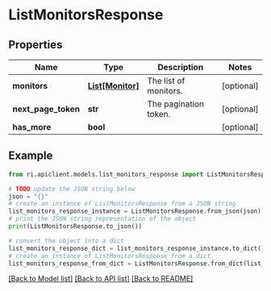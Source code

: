 # ListMonitorsResponse


## Properties

Name | Type | Description | Notes
------------ | ------------- | ------------- | -------------
**monitors** | [**List[Monitor]**](Monitor.md) | The list of monitors. | [optional] 
**next_page_token** | **str** | The pagination token. | [optional] 
**has_more** | **bool** |  | [optional] 

## Example

```python
from ri.apiclient.models.list_monitors_response import ListMonitorsResponse

# TODO update the JSON string below
json = "{}"
# create an instance of ListMonitorsResponse from a JSON string
list_monitors_response_instance = ListMonitorsResponse.from_json(json)
# print the JSON string representation of the object
print(ListMonitorsResponse.to_json())

# convert the object into a dict
list_monitors_response_dict = list_monitors_response_instance.to_dict()
# create an instance of ListMonitorsResponse from a dict
list_monitors_response_from_dict = ListMonitorsResponse.from_dict(list_monitors_response_dict)
```
[[Back to Model list]](../README.md#documentation-for-models) [[Back to API list]](../README.md#documentation-for-api-endpoints) [[Back to README]](../README.md)

